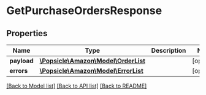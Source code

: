 # GetPurchaseOrdersResponse

## Properties
Name | Type | Description | Notes
------------ | ------------- | ------------- | -------------
**payload** | [**\Popsicle\Amazon\Model\OrderList**](OrderList.md) |  | [optional] 
**errors** | [**\Popsicle\Amazon\Model\ErrorList**](ErrorList.md) |  | [optional] 

[[Back to Model list]](../../README.md#documentation-for-models) [[Back to API list]](../../README.md#documentation-for-api-endpoints) [[Back to README]](../../README.md)


